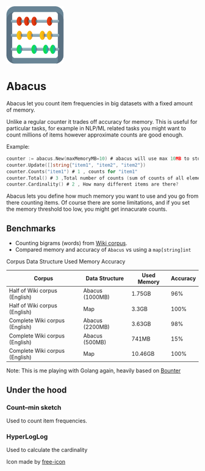 <img src="https://raw.githubusercontent.com/dav009/abacus/master/199506.svg?sanitize=true"  width="150px" >

# Abacus

Abacus let you count item frequencies in big datasets with a fixed amount of memory.

Unlike a regular counter it trades off accuracy for memory.
This is useful for particular tasks, for example in NLP/ML related tasks you might want to count millions of items
however approximate counts are good enough.

Example:

```go
counter := abacus.New(maxMemoryMB=10) # abacus will use max 10MB to store your counts
counter.Update([]string{"item1", "item2", "item2"})
counter.Counts("item1") # 1 , counts for "item1"
counter.Total() # 3 ,Total number of counts (sum of counts of all elements)
counter.Cardinality() # 2 , How many different items are there?
```

Abacus lets you define how much memory you want to use and you go from there counting items.
Of course there are some limitations, and if you set the memory threshold too low, you might get innacurate counts.

## Benchmarks

- Counting bigrams (words) from [Wiki corpus](http://www.cs.upc.edu/~nlp/wikicorpus/).
- Compared memory and accuracy of `Abacus` vs using a `map[string]int`


Corpus Data Structure Used Memory Accuracy

| Corpus  | Data Structure  | Used Memory     | Accuracy  |
|---------|-----------------|-----------------|-----------|
| Half of Wiki corpus (English)   | Abacus (1000MB) |  1.75GB    | 96%  |
| Half of Wiki corpus (English)   | Map       |  3.3GB    | 100%  |
| Complete Wiki corpus (English)  | Abacus (2200MB) |  3.63GB    | 98%  |
| Complete Wiki corpus (English)  | Abacus (500MB) |   741MB   | 15%  |
| Complete Wiki corpus (English)  | Map       |  10.46GB    | 100%  |

Note: This is me playing with Golang again, heavily based on [Bounter](https://github.com/RaRe-Technologies/bounter)




## Under the hood

### Count–min sketch

Used to count item frequencies.

### HyperLogLog

Used to calculate the cardinality


Icon made by [free-icon](https://www.flaticon.com/free-icon/)
